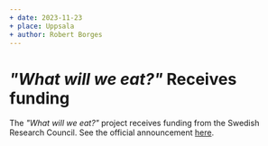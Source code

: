 ```yaml
---
+ date: 2023-11-23
+ place: Uppsala
+ author: Robert Borges
---
```

# _"What will we eat?"_ Receives funding

The _"What will we eat?"_ project receives funding from the Swedish Research Council. See the official announcement [here](https://www.vr.se/soka-finansiering/beslut/2023-06-22-projektbidrag-for-forskning-om-samhallelig-beredskap-och-sakerhet-2023.html). 